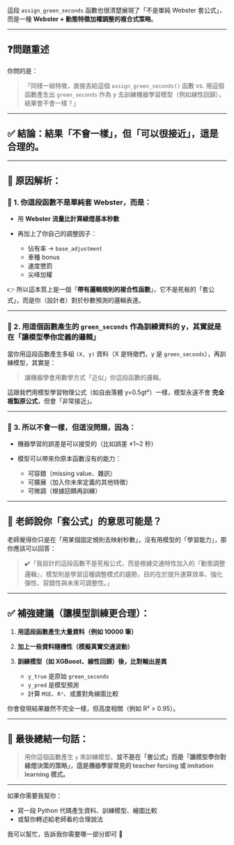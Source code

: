 這段 `assign_green_seconds` 函數也很清楚展現了「不是單純 Webster 套公式」，
而是一種 **Webster + 動態特徵加權調整的複合式策略**。

---

## ❓**問題重述**

你問的是：

> 「同樣一組特徵，直接丟給這個 `assign_green_seconds()` 函數 vs. 用這個函數產生出 `green_seconds` 作為 y 去訓練機器學習模型（例如線性回歸），結果會不會一樣？」

---

## ✅ 結論：**結果「不會一樣」，但「可以很接近」，這是合理的。**

---

## 🎯 原因解析：

### 📌 1. 你這段函數不是單純套 Webster，而是：

- 用 **Webster 流量比計算綠燈基本秒數**
- 再加上了你自己的調整因子：

  - 佔有率 → `base_adjustment`
  - 車種 bonus
  - 速度懲罰
  - 尖峰加權

👉 所以這本質上是一個「**帶有邏輯規則的複合性函數**」，它不是死板的「套公式」，而是你（設計者）對於秒數預測的邏輯表達。

---

### 📌 2. 用這個函數產生的 `green_seconds` 作為訓練資料的 y，其實就是在「讓模型學你定義的邏輯」

當你用這段函數產生多組 `(X, y)` 資料（X 是特徵們，y 是 `green_seconds`），再訓練模型，其實是：

> 讓機器學會用數學方式「近似」你這段函數的邏輯。

這跟我們用模型學習物理公式（如自由落體 y=0.5gt²）一樣，模型永遠不會 **完全複製原公式**，但會「非常接近」。

---

### 📌 3. 所以不會一樣，但這沒問題，因為：

- 機器學習的誤差是可以接受的（比如誤差 ±1\~2 秒）
- 模型可以帶來你原本函數沒有的能力：

  - 可容錯（missing value、雜訊）
  - 可擴展（加入你未來定義的其他特徵）
  - 可微調（根據回饋再訓練）

---

## 🔄 老師說你「套公式」的意思可能是？

老師覺得你只是在「用某個固定規則去映射秒數」，沒有用模型的「學習能力」，那你應該可以回答：

> ✔️「我設計的這段函數不是死板公式，而是根據交通特性加入的『動態調整邏輯』，模型則是學習這種調整模式的趨勢，目的在於提升運算效率、強化彈性、容錯性與未來可調整性。」

---

## ✅ 補強建議（讓模型訓練更合理）：

1. **用這段函數產生大量資料（例如 10000 筆）**
2. **加上一些資料隨機性（模擬真實交通波動）**
3. **訓練模型（如 XGBoost、線性回歸）後，比對輸出差異**

   - `y_true` 是原始 `green_seconds`
   - `y_pred` 是模型預測
   - 計算 `MSE`、`R²`、或畫對角線圖比較

你會發現結果雖然不完全一樣，但高度相關（例如 R² > 0.95）。

---

## 📌 最後總結一句話：

> 用你這個函數產生 `y` 來訓練模型，**並不是在「套公式」而是「讓模型學你對綠燈決策的策略」，這是機器學習常見的 teacher forcing 或 imitation learning 模式。**

---

如果你需要我幫你：

- 寫一段 Python 代碼產生資料、訓練模型、繪圖比較
- 或幫你轉述給老師看的合理說法

我可以幫忙，告訴我你需要哪一部分即可 🙌

